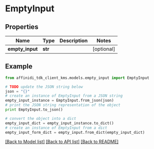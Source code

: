 # EmptyInput

## Properties

| Name            | Type    | Description | Notes      |
| --------------- | ------- | ----------- | ---------- |
| **empty_input** | **str** |             | [optional] |

## Example

```python
from affinidi_tdk_client_kms.models.empty_input import EmptyInput

# TODO update the JSON string below
json = "{}"
# create an instance of EmptyInput from a JSON string
empty_input_instance = EmptyInput.from_json(json)
# print the JSON string representation of the object
print EmptyInput.to_json()

# convert the object into a dict
empty_input_dict = empty_input_instance.to_dict()
# create an instance of EmptyInput from a dict
empty_input_form_dict = empty_input.from_dict(empty_input_dict)
```

[[Back to Model list]](../README.md#documentation-for-models) [[Back to API list]](../README.md#documentation-for-api-endpoints) [[Back to README]](../README.md)
